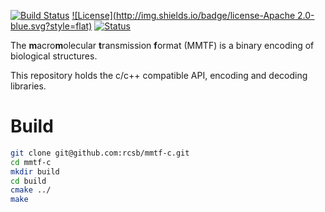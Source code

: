 [![Build Status](https://travis-ci.org/rcsb/mmtf-c.svg?branch=master)](https://travis-ci.org/rcsb/mmtf-c)
[![License](http://img.shields.io/badge/license-Apache 2.0-blue.svg?style=flat)](https://github.com/rcsb/mmtf-java/blob/master/LICENSE.txt)
[![Status](http://img.shields.io/badge/status-beta-red.svg?style=flat)](https://github.com/rcsb/mmtf-python/)

The **m**acro**m**olecular **t**ransmission **f**ormat (MMTF) is a binary encoding of biological structures.

This repository holds the c/c++ compatible API, encoding and decoding libraries. 

# Build
```bash
git clone git@github.com:rcsb/mmtf-c.git
cd mmtf-c
mkdir build 
cd build
cmake ../
make
```
